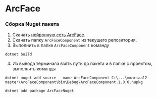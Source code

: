 # ArcFace
### Сборка Nuget пакета
1. Скачать [нейронную сеть ArcFace](https://github.com/onnx/models/blob/main/vision/body_analysis/arcface/model/arcfaceresnet100-8.onnx).
2. Скачать папку `ArcFaceComponent` из текущего репозитория. 
3. Выполнить в папке `ArcFaceComponent` команду 
```
dotnet build
```
4. Из вывода терминала взять путь до пакета и в папке с проектом, выполнить команды
```
dotnet nuget add source --name ArcFaceComponent C:\...\mmariaa12-master\ArcFaceComponent\bin\Debug\ArcFaceComponent.1.0.0.nupkg

dotnet add package ArcFaceNuget
```
